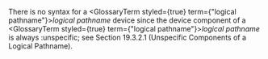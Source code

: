  



There is no syntax for a <GlossaryTerm styled={true} term={"logical pathname"}><i>logical pathname</i></GlossaryTerm> device since the device component of a <GlossaryTerm styled={true} term={"logical pathname"}><i>logical pathname</i></GlossaryTerm> is always :unspecific; see Section 19.3.2.1 (Unspecific Components of a Logical Pathname). 



